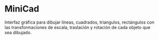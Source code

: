 # MiniCad 
Interfaz gráfica para dibujar líneas, cuadrados, triangulos, rectángulos con las transformaciones de escala, traslación y rotación de cada objeto que sea dibujado.
